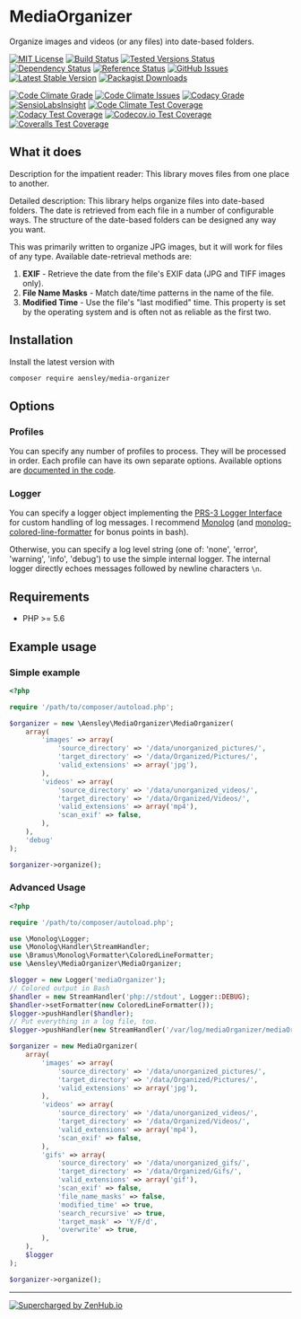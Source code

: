 # MediaOrganizer

Organize images and videos (or any files) into date-based folders.

[![MIT License](https://img.shields.io/badge/license-MIT-blue.svg)](https://github.com/aensley/media-organizer/blob/master/LICENSE)
[![Build Status](https://travis-ci.org/aensley/media-organizer.svg)](https://travis-ci.org/aensley/media-organizer)
[![Tested Versions Status](https://php-eye.com/badge/aensley/media-organizer/tested.svg?branch=dev-master)](https://php-eye.com/package/aensley/media-organizer)
[![Dependency Status](https://www.versioneye.com/php/aensley:media-organizer/dev-master/badge)](https://www.versioneye.com/php/aensley:media-organizer)
[![Reference Status](https://www.versioneye.com/php/aensley:media-organizer/reference_badge.svg)](https://www.versioneye.com/php/aensley:media-organizer/references)
[![GitHub Issues](https://img.shields.io/github/issues-raw/aensley/media-organizer.svg)](https://github.com/aensley/media-organizer/issues)
[![Latest Stable Version](https://poser.pugx.org/aensley/media-organizer/v/stable)](https://packagist.org/packages/aensley/media-organizer)
[![Packagist Downloads](https://img.shields.io/packagist/dt/aensley/media-organizer.svg)](https://packagist.org/packages/aensley/media-organizer)

[![Code Climate Grade](https://codeclimate.com/github/aensley/media-organizer/badges/gpa.svg)](https://codeclimate.com/github/aensley/media-organizer)
[![Code Climate Issues](https://img.shields.io/codeclimate/issues/github/aensley/media-organizer.svg)](https://codeclimate.com/github/aensley/media-organizer/issues)
[![Codacy Grade](https://api.codacy.com/project/badge/grade/a3adfef59dca4d64bafaa84afc812bdf)](https://www.codacy.com/app/awensley/media-organizer)
[![SensioLabsInsight](https://img.shields.io/sensiolabs/i/92979f61-8adf-4b59-bd0a-2ddd3169a63c.svg)](https://insight.sensiolabs.com/projects/92979f61-8adf-4b59-bd0a-2ddd3169a63c)
[![Code Climate Test Coverage](https://codeclimate.com/github/aensley/media-organizer/badges/coverage.svg)](https://codeclimate.com/github/aensley/media-organizer/coverage)
[![Codacy Test Coverage](https://api.codacy.com/project/badge/coverage/a3adfef59dca4d64bafaa84afc812bdf)](https://www.codacy.com/app/awensley/media-organizer)
[![Codecov.io Test Coverage](https://codecov.io/github/aensley/media-organizer/coverage.svg?branch=master)](https://codecov.io/github/aensley/media-organizer?branch=master)
[![Coveralls Test Coverage](https://coveralls.io/repos/github/aensley/media-organizer/badge.svg?branch=master)](https://coveralls.io/github/aensley/media-organizer?branch=master)

## What it does

Description for the impatient reader: This library moves files from one place to another.

Detailed description: This library helps organize files into date-based folders. The date is retrieved from each file in a number of configurable ways. The structure of the date-based folders can be designed any way you want.

This was primarily written to organize JPG images, but it will work for files of any type. Available date-retrieval methods are:

1. **EXIF** - Retrieve the date from the file's EXIF data (JPG and TIFF images only).
2. **File Name Masks** - Match date/time patterns in the name of the file.
3. **Modified Time** - Use the file's "last modified" time. This property is set by the operating system and is often not as reliable as the first two.

## Installation

Install the latest version with

```bash
composer require aensley/media-organizer
```

## Options

### Profiles

You can specify any number of profiles to process. They will be processed in order. Each profile can have its own separate options. Available options are [documented in the code](https://github.com/aensley/media-organizer/blob/master/src/Aensley/MediaOrganizer/MediaOrganizer.php#L14).

### Logger

You can specify a logger object implementing the [PRS-3 Logger Interface](https://github.com/php-fig/fig-standards/blob/master/accepted/PSR-3-logger-interface.md) for custom handling of log messages. I recommend [Monolog](https://github.com/Seldaek/monolog) (and [monolog-colored-line-formatter](https://github.com/bramus/monolog-colored-line-formatter) for bonus points in bash).

Otherwise, you can specify a log level string (one of: 'none', 'error', 'warning', 'info', 'debug') to use the simple internal logger. The internal logger directly echoes messages followed by newline characters `\n`.

## Requirements

* PHP >= 5.6

## Example usage

### Simple example

```php
<?php

require '/path/to/composer/autoload.php';

$organizer = new \Aensley\MediaOrganizer\MediaOrganizer(
	array(
		'images' => array(
			'source_directory' => '/data/unorganized_pictures/',
			'target_directory' => '/data/Organized/Pictures/',
			'valid_extensions' => array('jpg'),
		),
		'videos' => array(
			'source_directory' => '/data/unorganized_videos/',
			'target_directory' => '/data/Organized/Videos/',
			'valid_extensions' => array('mp4'),
			'scan_exif' => false,
		),
	),
	'debug'
);

$organizer->organize();
```

### Advanced Usage

```php
<?php

require '/path/to/composer/autoload.php';

use \Monolog\Logger;
use \Monolog\Handler\StreamHandler;
use \Bramus\Monolog\Formatter\ColoredLineFormatter;
use \Aensley\MediaOrganizer\MediaOrganizer;

$logger = new Logger('mediaOrganizer');
// Colored output in Bash
$handler = new StreamHandler('php://stdout', Logger::DEBUG);
$handler->setFormatter(new ColoredLineFormatter());
$logger->pushHandler($handler);
// Put everything in a log file, too.
$logger->pushHandler(new StreamHandler('/var/log/mediaOrganizer/mediaOrganizer.log', Logger::DEBUG));

$organizer = new MediaOrganizer(
	array(
		'images' => array(
			'source_directory' => '/data/unorganized_pictures/',
			'target_directory' => '/data/Organized/Pictures/',
			'valid_extensions' => array('jpg'),
		),
		'videos' => array(
			'source_directory' => '/data/unorganized_videos/',
			'target_directory' => '/data/Organized/Videos/',
			'valid_extensions' => array('mp4'),
			'scan_exif' => false,
		),
		'gifs' => array(
			'source_directory' => '/data/unorganized_gifs/',
			'target_directory' => '/data/Organized/Gifs/',
			'valid_extensions' => array('gif'),
			'scan_exif' => false,
			'file_name_masks' => false,
			'modified_time' => true,
			'search_recursive' => true,
			'target_mask' => 'Y/F/d',
			'overwrite' => true,
		),
	),
	$logger
);

$organizer->organize();
```

----

[![Supercharged by ZenHub.io](https://raw.githubusercontent.com/ZenHubIO/support/master/zenhub-badge.png)](https://zenhub.io)
